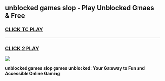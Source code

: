 
## unblocked games slop - Play Unblocked Gmaes & Free
<h3>
<a href="https://news.freeplayer.one?title=unblocked_games_slop&ref=16F">CLICK TO PLAY</a></h3>
<hr>

<h3>
<a href="https://news.freeplayer.one?title=unblocked_games_slop&ref=16F">CLICK 2 PLAY</a>
  
</h3>

<a href="https://news.freeplayer.one?title=unblocked_games_slop&ref=16F/"><img src="https://clearcache.store/games.png"></a>


**unblocked games slop games unblocked: Your Gateway to Fun and Accessible Online Gaming**
